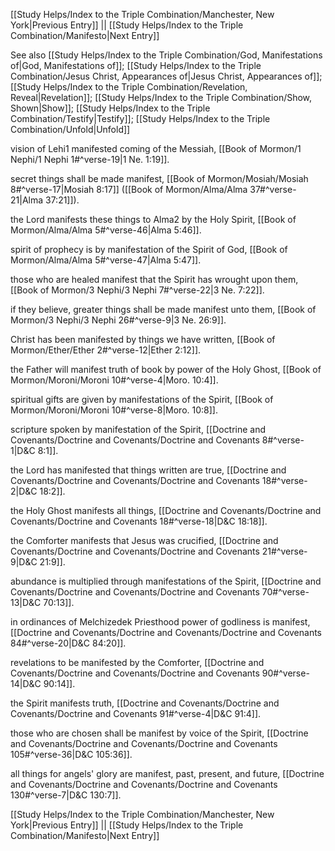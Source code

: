 [[Study Helps/Index to the Triple Combination/Manchester, New York|Previous Entry]]  ||  [[Study Helps/Index to the Triple Combination/Manifesto|Next Entry]]

 See also [[Study Helps/Index to the Triple Combination/God, Manifestations of|God, Manifestations of]]; [[Study Helps/Index to the Triple Combination/Jesus Christ, Appearances of|Jesus Christ, Appearances of]]; [[Study Helps/Index to the Triple Combination/Revelation, Reveal|Revelation]]; [[Study Helps/Index to the Triple Combination/Show, Shown|Show]]; [[Study Helps/Index to the Triple Combination/Testify|Testify]]; [[Study Helps/Index to the Triple Combination/Unfold|Unfold]]

 vision of Lehi1 manifested coming of the Messiah, [[Book of Mormon/1 Nephi/1 Nephi 1#^verse-19|1 Ne. 1:19]].

 secret things shall be made manifest, [[Book of Mormon/Mosiah/Mosiah 8#^verse-17|Mosiah 8:17]] ([[Book of Mormon/Alma/Alma 37#^verse-21|Alma 37:21]]).

 the Lord manifests these things to Alma2 by the Holy Spirit, [[Book of Mormon/Alma/Alma 5#^verse-46|Alma 5:46]].

 spirit of prophecy is by manifestation of the Spirit of God, [[Book of Mormon/Alma/Alma 5#^verse-47|Alma 5:47]].

 those who are healed manifest that the Spirit has wrought upon them, [[Book of Mormon/3 Nephi/3 Nephi 7#^verse-22|3 Ne. 7:22]].

 if they believe, greater things shall be made manifest unto them, [[Book of Mormon/3 Nephi/3 Nephi 26#^verse-9|3 Ne. 26:9]].

 Christ has been manifested by things we have written, [[Book of Mormon/Ether/Ether 2#^verse-12|Ether 2:12]].

 the Father will manifest truth of book by power of the Holy Ghost, [[Book of Mormon/Moroni/Moroni 10#^verse-4|Moro. 10:4]].

 spiritual gifts are given by manifestations of the Spirit, [[Book of Mormon/Moroni/Moroni 10#^verse-8|Moro. 10:8]].

 scripture spoken by manifestation of the Spirit, [[Doctrine and Covenants/Doctrine and Covenants/Doctrine and Covenants 8#^verse-1|D&C 8:1]].

 the Lord has manifested that things written are true, [[Doctrine and Covenants/Doctrine and Covenants/Doctrine and Covenants 18#^verse-2|D&C 18:2]].

 the Holy Ghost manifests all things, [[Doctrine and Covenants/Doctrine and Covenants/Doctrine and Covenants 18#^verse-18|D&C 18:18]].

 the Comforter manifests that Jesus was crucified, [[Doctrine and Covenants/Doctrine and Covenants/Doctrine and Covenants 21#^verse-9|D&C 21:9]].

 abundance is multiplied through manifestations of the Spirit, [[Doctrine and Covenants/Doctrine and Covenants/Doctrine and Covenants 70#^verse-13|D&C 70:13]].

 in ordinances of Melchizedek Priesthood power of godliness is manifest, [[Doctrine and Covenants/Doctrine and Covenants/Doctrine and Covenants 84#^verse-20|D&C 84:20]].

 revelations to be manifested by the Comforter, [[Doctrine and Covenants/Doctrine and Covenants/Doctrine and Covenants 90#^verse-14|D&C 90:14]].

 the Spirit manifests truth, [[Doctrine and Covenants/Doctrine and Covenants/Doctrine and Covenants 91#^verse-4|D&C 91:4]].

 those who are chosen shall be manifest by voice of the Spirit, [[Doctrine and Covenants/Doctrine and Covenants/Doctrine and Covenants 105#^verse-36|D&C 105:36]].

 all things for angels' glory are manifest, past, present, and future, [[Doctrine and Covenants/Doctrine and Covenants/Doctrine and Covenants 130#^verse-7|D&C 130:7]].

[[Study Helps/Index to the Triple Combination/Manchester, New York|Previous Entry]]  ||  [[Study Helps/Index to the Triple Combination/Manifesto|Next Entry]]